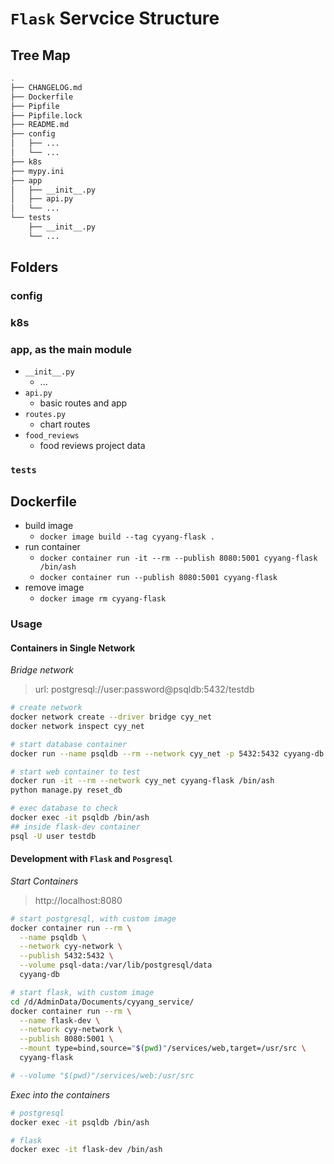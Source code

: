 
# `Flask` Servcice Structure

## Tree Map

```bash
.
├── CHANGELOG.md
├── Dockerfile
├── Pipfile
├── Pipfile.lock
├── README.md
├── config
│   ├── ...
│   └── ...
├── k8s
├── mypy.ini
├── app
│   ├── __init__.py
│   ├── api.py
│   └── ...
└── tests
    ├── __init__.py
    └── ...
```

## Folders

### config

### k8s

### app, as the main module

+ `__init__.py`
  + ...
+ `api.py`
  + basic routes and app
+ `routes.py`
  + chart routes
+ `food_reviews`
  + food reviews project data

### `tests`


## Dockerfile

+ build image 
  + `docker image build --tag cyyang-flask .`
+ run container
  + `docker container run -it --rm --publish 8080:5001 cyyang-flask /bin/ash`
  + `docker container run --publish 8080:5001 cyyang-flask`
+ remove image
  + `docker image rm cyyang-flask`

### Usage

#### Containers in Single Network

_Bridge network_  

> url: postgresql://user:password@psqldb:5432/testdb

```bash
# create network
docker network create --driver bridge cyy_net
docker network inspect cyy_net

# start database container
docker run --name psqldb --rm --network cyy_net -p 5432:5432 cyyang-db

# start web container to test
docker run -it --rm --network cyy_net cyyang-flask /bin/ash
python manage.py reset_db

# exec database to check
docker exec -it psqldb /bin/ash
## inside flask-dev container
psql -U user testdb

```

#### Development with `Flask` and `Posgresql`

_Start Containers_

> http://localhost:8080

```bash
# start postgresql, with custom image
docker container run --rm \
  --name psqldb \
  --network cyy-network \
  --publish 5432:5432 \
  --volume psql-data:/var/lib/postgresql/data
  cyyang-db

# start flask, with custom image
cd /d/AdminData/Documents/cyyang_service/
docker container run --rm \
  --name flask-dev \
  --network cyy-network \
  --publish 8080:5001 \
  --mount type=bind,source="$(pwd)"/services/web,target=/usr/src \
  cyyang-flask

# --volume "$(pwd)"/services/web:/usr/src
```

_Exec into the containers_

```bash
# postgresql
docker exec -it psqldb /bin/ash

# flask
docker exec -it flask-dev /bin/ash

```